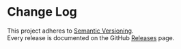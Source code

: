 # Change Log

This project adheres to [Semantic Versioning](http://semver.org/).  
Every release is documented on the GitHub [Releases](https://github.com/dictyBase/genomepage/releases) page.
